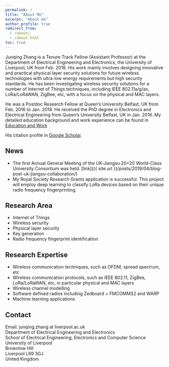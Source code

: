 ```yaml
---
permalink: /
title: "About Me"
excerpt: "About me"
author_profile: true
redirect_from:
  - /about/
  - /about.html
toc: true
---
```


Junqing Zhang is a Tenure Track Fellow (Assistant Professor) at the Department of Electrical Engineering and Electronics, the University of Liverpool, UK from Feb. 2018. His work mainly involves designing innovative and practical physical layer security solutions for future wireless technologies with ultra-low energy requirements but high security standards. He has been investigating wireless security solutions for a number of Internet of Things techniques, including IEEE 802.11a/g/ax, LoRa/LoRaWAN, ZigBee, etc, with a focus on the physical and MAC layers.

He was a Postdoc Research Fellow at Queen’s University Belfast, UK from Feb. 2016 to Jan. 2018. He received the PhD degree in Electronics and Electrical Engineering from Queen’s University Belfast, UK in Jan. 2016. My detailed education background and work experience can be found in [Education and Work](/edu-work-experience/)

His citation profile in [Google Scholar](https://scholar.google.com/citations?user=MIPbyQ0AAAAJ&hl=en).

## News
* The first Annual General Meeting of the UK-Jiangsu 20+20 World-Class University Consortium was held. [link]({{ site.url }}/posts/2019/04/blog-post-uk-jiangsu-collaboration/)
* My Royal Society Research Grants application is successful. This project will employ deep learning to classify LoRa devices based on their unique radio frequency fingerprinting.

## Research Area
* Internet of Things
* Wireless security
* Physical layer security
* Key generation
* Radio frequency fingerprint identification

## Research Expertise
* Wireless communication techniques, such as OFDM, spread spectrum, etc
* Wireless communication protocols, such as IEEE 802.11, ZigBee, LoRa/LoRaWAN, etc, in particular physical and MAC layers
* Wireless channel modelling
* Software defined radios including Zedboard + FMCOMMS2 and WARP
* Machine learning applications

## Contact
Email: junqing.zhang at liverpool.ac.uk  
Department of Electrical Engineering and Electronics  
School of Electrical Engineering, Electronics and Computer Science  
University of Liverpool  
Brownlow Hill  
Liverpool L69 3GJ  
United Kingdom
